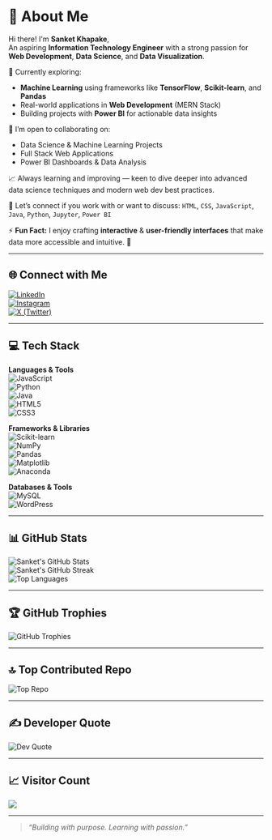 # 💫 About Me

Hi there! I'm **Sanket Khapake**,  
An aspiring **Information Technology Engineer** with a strong passion for **Web Development**, **Data Science**, and **Data Visualization**.

🔭 Currently exploring:
- **Machine Learning** using frameworks like **TensorFlow**, **Scikit-learn**, and **Pandas**
- Real-world applications in **Web Development** (MERN Stack)  
- Building projects with **Power BI** for actionable data insights

🤝 I’m open to collaborating on:
- Data Science & Machine Learning Projects  
- Full Stack Web Applications  
- Power BI Dashboards & Data Analysis  

📈 Always learning and improving — keen to dive deeper into advanced data science techniques and modern web dev best practices.

💬 Let’s connect if you work with or want to discuss:
`HTML`, `CSS`, `JavaScript`, `Java`, `Python`, `Jupyter`, `Power BI`

⚡ **Fun Fact:** I enjoy crafting **interactive** & **user-friendly interfaces** that make data more accessible and intuitive. 🚀

---

## 🌐 Connect with Me

[![LinkedIn](https://img.shields.io/badge/LinkedIn-%230077B5.svg?style=flat&logo=linkedin&logoColor=white)](https://www.linkedin.com/in/sanket-khapake-3ba430257/)  
[![Instagram](https://img.shields.io/badge/Instagram-%23E4405F.svg?style=flat&logo=instagram&logoColor=white)](https://www.instagram.com/sank_et1903/)  
[![X (Twitter)](https://img.shields.io/badge/X-%23121011.svg?style=flat&logo=X&logoColor=white)](https://x.com/KhapakeSan35683)

---

## 💻 Tech Stack

**Languages & Tools**  
![JavaScript](https://img.shields.io/badge/javascript-%23323330.svg?style=for-the-badge&logo=javascript&logoColor=%23F7DF1E)  
![Python](https://img.shields.io/badge/python-3670A0?style=for-the-badge&logo=python&logoColor=ffdd54)  
![Java](https://img.shields.io/badge/java-%23ED8B00.svg?style=for-the-badge&logo=openjdk&logoColor=white)  
![HTML5](https://img.shields.io/badge/html5-%23E34F26.svg?style=for-the-badge&logo=html5&logoColor=white)  
![CSS3](https://img.shields.io/badge/css3-%231572B6.svg?style=for-the-badge&logo=css3&logoColor=white)

**Frameworks & Libraries**  
![Scikit-learn](https://img.shields.io/badge/scikit--learn-%23F7931E.svg?style=for-the-badge&logo=scikit-learn&logoColor=white)  
![NumPy](https://img.shields.io/badge/numpy-%23013243.svg?style=for-the-badge&logo=numpy&logoColor=white)  
![Pandas](https://img.shields.io/badge/pandas-%23150458.svg?style=for-the-badge&logo=pandas&logoColor=white)  
![Matplotlib](https://img.shields.io/badge/Matplotlib-%23ffffff.svg?style=for-the-badge&logo=Matplotlib&logoColor=black)  
![Anaconda](https://img.shields.io/badge/Anaconda-%2344A833.svg?style=for-the-badge&logo=anaconda&logoColor=white)

**Databases & Tools**  
![MySQL](https://img.shields.io/badge/mysql-4479A1.svg?style=for-the-badge&logo=mysql&logoColor=white)  
![WordPress](https://img.shields.io/badge/WordPress-%23117AC9.svg?style=for-the-badge&logo=WordPress&logoColor=white)

---

## 📊 GitHub Stats

![Sanket's GitHub Stats](https://github-readme-stats.vercel.app/api?username=san7499&theme=dark&hide_border=false&show_icons=true)  
![Sanket's GitHub Streak](https://github-readme-streak-stats.herokuapp.com/?user=san7499&theme=dark&hide_border=false)  
![Top Languages](https://github-readme-stats.vercel.app/api/top-langs/?username=san7499&theme=dark&hide_border=false&layout=compact)

---

## 🏆 GitHub Trophies

![GitHub Trophies](https://github-profile-trophy.vercel.app/?username=san7499&theme=radical&no-frame=false&no-bg=true&margin-w=4)

---

## 🔝 Top Contributed Repo

![Top Repo](https://github-contributor-stats.vercel.app/api?username=san7499&limit=5&theme=dark&combine_all_yearly_contributions=true)

---

## ✍️ Developer Quote

![Dev Quote](https://quotes-github-readme.vercel.app/api?type=horizontal&theme=radical)

---

## 📈 Visitor Count

[![](https://visitcount.itsvg.in/api?id=san7499&icon=0&color=0)](https://visitcount.itsvg.in)

---

> _“Building with purpose. Learning with passion.”_

<!-- Profile crafted with ❤️ using GPRM - https://gprm.itsvg.in -->
